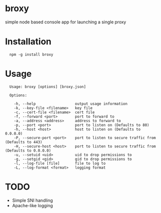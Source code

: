 broxy
=====

simple node based console app for launching a single proxy

Installation
============

```
  npm -g install broxy
```

Usage
=====

```
  Usage: broxy [options] [broxy.json]

  Options:

    -h, --help                  output usage information
    -k, --key-file <filename>   key file
    -c, --cert-file <filename>  cert file
    -f, --forward <port>        port to forward to
    -a, --address <address>     address to forward to
    -p, --port <port>           port to listen on (Defaults to 80)
    -h, --host <host>           host to listen on (Defaults to 0.0.0.0)
    -P, --secure-port <port>    port to listen to secure traffic from (Defaults to 443)
    -H, --secure-host <host>    port to listen to secure traffic from (Defaults to 0.0.0.0)
    -u, --setuid <uid>          uid to drop permissions to
    -g, --setgid <gid>          gid to drop permissions to
    -l, --log-file [file]       file to log to
    -L, --log-format <format>   logging format
```

TODO
====

* Simple SNI handling
* Apache-like logging
